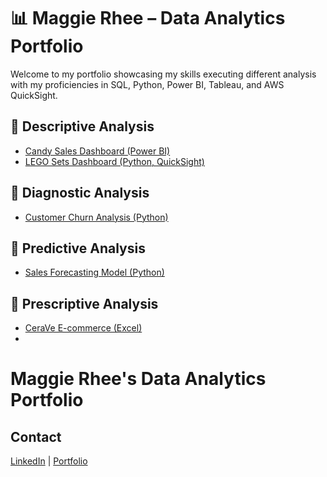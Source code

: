 # 📊 Maggie Rhee – Data Analytics Portfolio  

Welcome to my portfolio showcasing my skills executing different analysis with my proficiencies in SQL, Python, Power BI, Tableau, and AWS QuickSight. 

## 🔹 Descriptive Analysis  
- [Candy Sales Dashboard (Power BI)](PowerBI/CandySalesReport.md)
- [LEGO Sets Dashboard (Python, QuickSight)](QuickSight/Project_LEGO.md)

 
## 🔹 Diagnostic Analysis  
- [Customer Churn Analysis (Python)](Python/ChurnAnalysis.md)  

## 🔹 Predictive Analysis  
- [Sales Forecasting Model (Python)](Python/SalesForecast.md)  

## 🔹 Prescriptive Analysis  
- [CeraVe E-commerce (Excel)](Excel/CeraVe.md)
-  
# Maggie Rhee's Data Analytics Portfolio



## Contact
[LinkedIn](https://linkedin.com/in/maggierhee212) | [Portfolio](https://github.com/uptownkat/Maggie-Portfolio)
 
